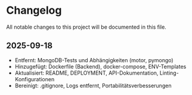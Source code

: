 # Changelog

All notable changes to this project will be documented in this file.

## 2025-09-18
- Entfernt: MongoDB-Tests und Abhängigkeiten (motor, pymongo)
- Hinzugefügt: Dockerfile (Backend), docker-compose, ENV-Templates
- Aktualisiert: README, DEPLOYMENT, API-Dokumentation, Linting-Konfigurationen
- Bereinigt: .gitignore, Logs entfernt, Portabilitätsverbesserungen
